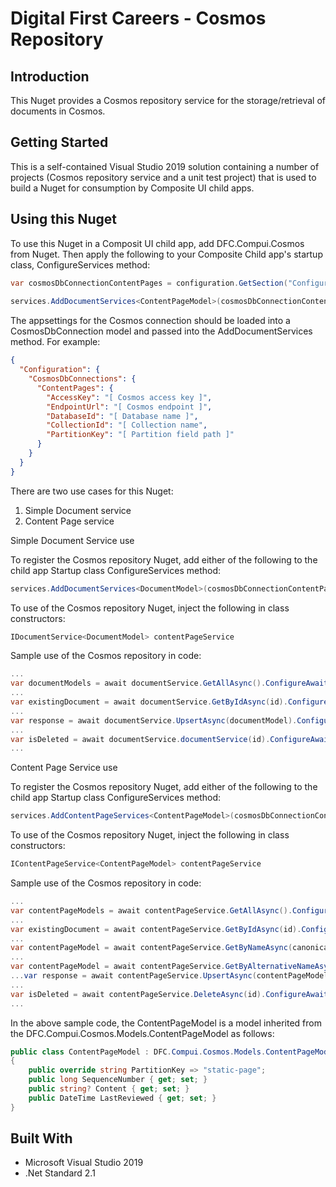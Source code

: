 # Digital First Careers - Cosmos Repository

## Introduction

This Nuget provides a Cosmos repository service for the storage/retrieval of documents in Cosmos.

## Getting Started

This is a self-contained Visual Studio 2019 solution containing a number of projects (Cosmos repository service and a unit test project) that is used to build a Nuget for consumption by Composite UI child apps.

## Using this Nuget

To use this Nuget in a Composit UI child app, add DFC.Compui.Cosmos from Nuget. Then apply the following to your Composite Child app's startup class, ConfigureServices method:

```c#
var cosmosDbConnectionContentPages = configuration.GetSection("Configuration:CosmosDbConnections:ContentPages").Get<CosmosDbConnection>();
            
services.AddDocumentServices<ContentPageModel>(cosmosDbConnectionContentPages, env.IsDevelopment());
```

The appsettings for the Cosmos connection should be loaded into a CosmosDbConnection model and passed into the AddDocumentServices method. For example:

```json
{
  "Configuration": {
    "CosmosDbConnections": {
      "ContentPages": {
        "AccessKey": "[ Cosmos access key ]",
        "EndpointUrl": "[ Cosmos endpoint ]",
        "DatabaseId": "[ Database name ]",
        "CollectionId": "[ Collection name",
        "PartitionKey": "[ Partition field path ]"
      }
    }
  }
}
```

There are two use cases for this Nuget:

1. Simple Document service
2. Content Page service

Simple Document Service use

To register the Cosmos repository Nuget, add either of the following to the child app Startup class ConfigureServices method:

```c#
services.AddDocumentServices<DocumentModel>(cosmosDbConnectionContentPages, env.IsDevelopment());
```

To use of the Cosmos repository Nuget, inject the following in class constructors:

```c#
IDocumentService<DocumentModel> contentPageService
```

Sample use of the Cosmos repository in code:

```c#
...
var documentModels = await documentService.GetAllAsync().ConfigureAwait(false);
...
var existingDocument = await documentService.GetByIdAsync(id).ConfigureAwait(false);
...
var response = await documentService.UpsertAsync(documentModel).ConfigureAwait(false);
...
var isDeleted = await documentService.documentService(id).ConfigureAwait(false);
...
```

Content Page Service use

To register the Cosmos repository Nuget, add either of the following to the child app Startup class ConfigureServices method:

```c#
services.AddContentPageServices<ContentPageModel>(cosmosDbConnectionContentPages, env.IsDevelopment());
```

To use of the Cosmos repository Nuget, inject the following in class constructors:

```c#
IContentPageService<ContentPageModel> contentPageService
```

Sample use of the Cosmos repository in code:

```c#
...
var contentPageModels = await contentPageService.GetAllAsync().ConfigureAwait(false);
...
var existingDocument = await contentPageService.GetByIdAsync(id).ConfigureAwait(false);
...
var contentPageModel = await contentPageService.GetByNameAsync(canonicalName).ConfigureAwait(false);
...
var contentPageModel = await contentPageService.GetByAlternativeNameAsync(alternativeName).ConfigureAwait(false);
...var response = await contentPageService.UpsertAsync(contentPageModel).ConfigureAwait(false);
...
var isDeleted = await contentPageService.DeleteAsync(id).ConfigureAwait(false);
...
```



In the above sample code, the ContentPageModel is a model inherited from the DFC.Compui.Cosmos.Models.ContentPageModel as follows:

```c#
public class ContentPageModel : DFC.Compui.Cosmos.Models.ContentPageModel
{
    public override string PartitionKey => "static-page";
    public long SequenceNumber { get; set; }
    public string? Content { get; set; }
    public DateTime LastReviewed { get; set; }
}
```
## Built With

* Microsoft Visual Studio 2019
* .Net Standard 2.1
